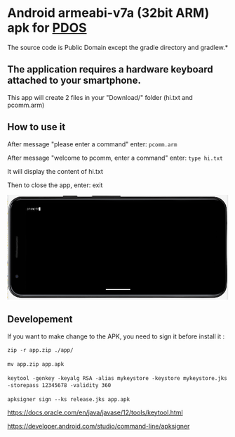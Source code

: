 
# Android armeabi-v7a (32bit ARM) apk for [PDOS](https://pdos.org)

The source code is Public Domain except the gradle directory and gradlew.*

## The application requires a hardware keyboard attached to your smartphone.

This app will create 2 files in your "Download/" folder (hi.txt and pcomm.arm)

## How to use it

After message "please enter a command" enter: ``pcomm.arm``

After message "welcome to pcomm, enter a command" enter: ``type hi.txt``

It will display the content of hi.txt

Then to close the app, enter: exit


![screen](doc/screen.jpg)


## Developement

If you want to make change to the APK, you need to sign it before install it :
```
zip -r app.zip ./app/
 
mv app.zip app.apk

keytool -genkey -keyalg RSA -alias mykeystore -keystore mykeystore.jks -storepass 12345678 -validity 360

apksigner sign --ks release.jks app.apk

```

https://docs.oracle.com/en/java/javase/12/tools/keytool.html

https://developer.android.com/studio/command-line/apksigner

